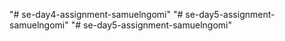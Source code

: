 "# se-day4-assignment-samuelngomi" 
"# se-day5-assignment-samuelngomi" 
"# se-day5-assignment-samuelngomi" 
